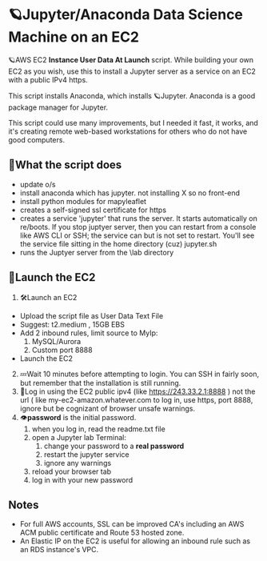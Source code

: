 # 🪐Jupyter/Anaconda Data Science Machine on an EC2
🪐AWS EC2 **Instance User Data At Launch** script.  While building your own EC2 as you wish, use this to install a Jupyter server as a service on an EC2 with a public IPv4 https.

This script installs Anaconda, which installs 🪐Jupyter.  Anaconda is a good package manager for Jupyter.

This script could use many improvements, but I needed it fast, it works, and it's creating remote web-based workstations for others who do not have good computers.


## 📝What the script does
- update o/s
- install anaconda which has jupyter.  not installing X so no front-end
- install python modules for mapyleaflet
- creates a self-signed ssl certificate for https
- creates a service 'jupyter' that runs the server. It starts automatically on re/boots. If you stop juptyer server, then you can restart from a console like AWS CLI or SSH; the service can but is not set to restart. You'll see the service file sitting in the home directory (cuz) jupyter.sh
- runs the Juptyer server from the \lab directory

## 🚀Launch the EC2
1. 🛠️Launch an EC2
  - Upload the script file as User Data Text File
  - Suggest: t2.medium , 15GB EBS
  - Add 2 inbound rules, limit source to MyIp:
    1. MySQL/Aurora
    2. Custom port 8888
  - Launch the EC2
2. 💤Wait 10 minutes before attempting to login. You can SSH in fairly soon, but remember that the installation is still running.
3. 🚀Log in using the EC2 public ipv4 (like https://243.33.2.1:8888 ) not the url ( like my-ec2-amazon.whatever.com  to log in, use https, port 8888, ignore but be cognizant of browser unsafe warnings.
4. 👁️**password** is the initial password.
   1. when you log in, read the readme.txt file
   2. open a Jupyter lab Terminal: 
      1. change your password to a **real password**
      2. restart the jupyter service
      3. ignore any warnings
    3. reload your browser tab
    4. log in with your new password

## Notes
- For full AWS accounts, SSL can be improved CA's including an AWS ACM public certificate and Route 53 hosted zone.
- An Elastic IP on the EC2 is useful for allowing an inbound rule such as an RDS instance's VPC.
